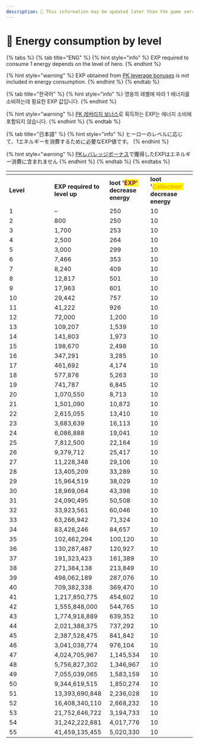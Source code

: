 ```yaml
---
description: 🛑 This information may be updated later than the game server data.
---
```


# 📁 Energy consumption by level

{% tabs %}
{% tab title="ENG" %}
{% hint style="info" %}
EXP required to consume 1 energy depends on the level of hero.&#x20;
{% endhint %}

{% hint style="warning" %}
EXP obtained from [PK leverage bonuses](../pk/pk-leverage-bonus/) is not included in energy consumption.
{% endhint %}
{% endtab %}

{% tab title="한국어" %}
{% hint style="info" %}
영웅의 레벨에 따라 1 에너지를 소비하는데 필요한 EXP 값입니다.&#x20;
{% endhint %}

{% hint style="warning" %}
[PK 레버리지 보너스](../pk/pk-leverage-bonus/)로 획득하는 EXP는 에너지 소비에 포함되지 않습니다.
{% endhint %}
{% endtab %}

{% tab title="日本語" %}
{% hint style="info" %}
ヒーローのレベルに応じて、1エネルギーを消費するために必要なEXP値です。
{% endhint %}

{% hint style="warning" %}
[PKレバレッジボーナス](../pk/pk-leverage-bonus/)で獲得したEXPはエネルギー消費に含まれません
{% endhint %}
{% endtab %}
{% endtabs %}

<table data-header-hidden><thead><tr><th width="106"></th><th></th><th></th><th></th></tr></thead><tbody><tr><td><strong>Level</strong></td><td><strong>EXP required to level up</strong></td><td><strong>loot '</strong><mark style="color:purple;"><strong>EXP'</strong></mark><strong> decrease energy</strong></td><td><strong>loot '</strong><mark style="color:orange;"><strong>Collection'</strong></mark><strong> decrease energy</strong></td></tr><tr><td>1</td><td>–</td><td>250</td><td>10</td></tr><tr><td>2</td><td>800</td><td>250</td><td>10</td></tr><tr><td>3</td><td>1,700</td><td>253</td><td>10</td></tr><tr><td>4</td><td>2,500</td><td>264</td><td>10</td></tr><tr><td>5</td><td>3,000</td><td>299</td><td>10</td></tr><tr><td>6</td><td>7,466</td><td>353</td><td>10</td></tr><tr><td>7</td><td>8,240</td><td>409</td><td>10</td></tr><tr><td>8</td><td>12,817</td><td>501</td><td>10</td></tr><tr><td>9</td><td>17,963</td><td>601</td><td>10</td></tr><tr><td>10</td><td>29,442</td><td>757</td><td>10</td></tr><tr><td>11</td><td>41,222</td><td>926</td><td>10</td></tr><tr><td>12</td><td>72,000</td><td>1,200</td><td>10</td></tr><tr><td>13</td><td>109,207</td><td>1,539</td><td>10</td></tr><tr><td>14</td><td>141,803</td><td>1,973</td><td>10</td></tr><tr><td>15</td><td>198,670</td><td>2,498</td><td>10</td></tr><tr><td>16</td><td>347,291</td><td>3,285</td><td>10</td></tr><tr><td>17</td><td>461,692</td><td>4,174</td><td>10</td></tr><tr><td>18</td><td>577,876</td><td>5,263</td><td>10</td></tr><tr><td>19</td><td>741,787</td><td>6,845</td><td>10</td></tr><tr><td>20</td><td>1,070,550</td><td>8,713</td><td>10</td></tr><tr><td>21</td><td>1,501,090</td><td>10,872</td><td>10</td></tr><tr><td>22</td><td>2,615,055</td><td>13,410</td><td>10</td></tr><tr><td>23</td><td>3,683,639</td><td>16,113</td><td>10</td></tr><tr><td>24</td><td>6,086,888</td><td>19,041</td><td>10</td></tr><tr><td>25</td><td>7,812,500</td><td>22,164</td><td>10</td></tr><tr><td>26</td><td>9,379,712</td><td>25,417</td><td>10</td></tr><tr><td>27</td><td>11,228,348</td><td>29,106</td><td>10</td></tr><tr><td>28</td><td>13,405,209</td><td>33,289</td><td>10</td></tr><tr><td>29</td><td>15,964,519</td><td>38,029</td><td>10</td></tr><tr><td>30</td><td>18,969,064</td><td>43,398</td><td>10</td></tr><tr><td>31</td><td>24,090,495</td><td>50,508</td><td>10</td></tr><tr><td>32</td><td>33,923,561</td><td>60,046</td><td>10</td></tr><tr><td>33</td><td>63,266,942</td><td>71,324</td><td>10</td></tr><tr><td>34</td><td>83,428,246</td><td>84,657</td><td>10</td></tr><tr><td>35</td><td>102,462,294</td><td>100,120</td><td>10</td></tr><tr><td>36</td><td>130,287,487</td><td>120,927</td><td>10</td></tr><tr><td>37</td><td>191,323,423</td><td>161,389</td><td>10</td></tr><tr><td>38</td><td>271,384,138</td><td>213,849</td><td>10</td></tr><tr><td>39</td><td>498,062,189</td><td>287,076</td><td>10</td></tr><tr><td>40</td><td>709,382,338</td><td>369,470</td><td>10</td></tr><tr><td>41</td><td>1,217,850,775</td><td>454,602</td><td>10</td></tr><tr><td>42</td><td>1,555,848,000</td><td>544,765</td><td>10</td></tr><tr><td>43</td><td>1,774,918,889</td><td>639,352</td><td>10</td></tr><tr><td>44</td><td>2,021,388,375</td><td>737,292</td><td>10</td></tr><tr><td>45</td><td>2,387,528,475</td><td>841,842</td><td>10</td></tr><tr><td>46</td><td>3,041,038,774</td><td>976,104</td><td>10</td></tr><tr><td>47</td><td>4,024,705,967</td><td>1,145,534</td><td>10</td></tr><tr><td>48</td><td>5,756,827,302</td><td>1,346,967</td><td>10</td></tr><tr><td>49</td><td>7,055,039,065</td><td>1,583,159</td><td>10</td></tr><tr><td>50</td><td>9,344,619,515</td><td>1,850,274</td><td>10</td></tr><tr><td>51</td><td>13,393,690,848</td><td>2,236,028</td><td>10</td></tr><tr><td>52</td><td>16,408,340,110</td><td>2,668,232</td><td>10</td></tr><tr><td>53</td><td>21,752,646,722</td><td>3,194,733</td><td>10</td></tr><tr><td>54</td><td>31,242,222,681</td><td>4,017,776</td><td>10</td></tr><tr><td>55</td><td>41,459,135,455</td><td>5,020,330</td><td>10</td></tr></tbody></table>
